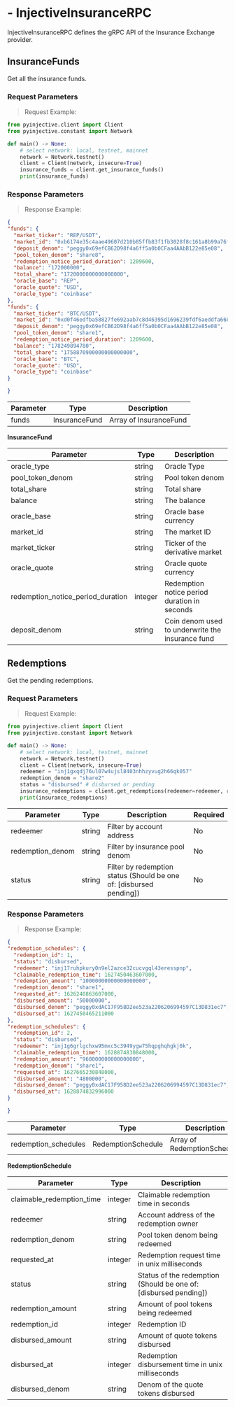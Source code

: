 # - InjectiveInsuranceRPC
InjectiveInsuranceRPC defines the gRPC API of the Insurance Exchange provider.


## InsuranceFunds

Get all the insurance funds.

### Request Parameters
> Request Example:

``` python
from pyinjective.client import Client
from pyinjective.constant import Network

def main() -> None:
    # select network: local, testnet, mainnet
    network = Network.testnet()
    client = Client(network, insecure=True)
    insurance_funds = client.get_insurance_funds()
    print(insurance_funds)
```

### Response Parameters
> Response Example:

``` json
{
"funds": {
  "market_ticker": "REP/USDT",
  "market_id": "0xb6174e35c4aae49607d210b85ffb83f1fb3028f8c161a8b99a76f29b689da240",
  "deposit_denom": "peggy0x69efCB62D98f4a6ff5a0b0CFaa4AAbB122e85e08",
  "pool_token_denom": "share8",
  "redemption_notice_period_duration": 1209600,
  "balance": "172000000",
  "total_share": "1720000000000000000",
  "oracle_base": "REP",
  "oracle_quote": "USD",
  "oracle_type": "coinbase"
},
"funds": {
  "market_ticker": "BTC/USDT",
  "market_id": "0xd0f46edfba58827fe692aab7c8d46395d1696239fdf6aeddfa668b73ca82ea30",
  "deposit_denom": "peggy0x69efCB62D98f4a6ff5a0b0CFaa4AAbB122e85e08",
  "pool_token_denom": "share1",
  "redemption_notice_period_duration": 1209600,
  "balance": "178249894780",
  "total_share": "1758870900000000000000",
  "oracle_base": "BTC",
  "oracle_quote": "USD",
  "oracle_type": "coinbase"
}

}
```

|Parameter|Type|Description|
|----|----|----|
|funds|InsuranceFund|Array of InsuranceFund|

**InsuranceFund**

|Parameter|Type|Description|
|----|----|----|
|oracle_type|string|Oracle Type|
|pool_token_denom|string|Pool token denom|
|total_share|string|Total share|
|balance|string|The balance|
|oracle_base|string|Oracle base currency|
|market_id|string|The market ID|
|market_ticker|string|Ticker of the derivative market|
|oracle_quote|string|Oracle quote currency|
|redemption_notice_period_duration|integer|Redemption notice period duration in seconds|
|deposit_denom|string|Coin denom used to underwrite the insurance fund|


## Redemptions

Get the pending redemptions.

### Request Parameters
> Request Example:

``` python
from pyinjective.client import Client
from pyinjective.constant import Network

def main() -> None:
    # select network: local, testnet, mainnet
    network = Network.testnet()
    client = Client(network, insecure=True)
    redeemer = "inj1gxqdj76ul07w4ujsl8403nhhzyvug2h66qk057"
    redemption_denom = "share2"
    status = "disbursed" # disbursed or pending
    insurance_redemptions = client.get_redemptions(redeemer=redeemer, redemption_denom=redemption_denom, status=status)
    print(insurance_redemptions)
```

|Parameter|Type|Description|Required|
|----|----|----|----|
|redeemer|string|Filter by account address|No|
|redemption_denom|string|Filter by insurance pool denom|No|
|status|string|Filter by redemption status (Should be one of: [disbursed pending])|No|


### Response Parameters
> Response Example:

``` json
{
"redemption_schedules": {
  "redemption_id": 1,
  "status": "disbursed",
  "redeemer": "inj17ruhpkury0n9el2azce32cucvgql43eresspnp",
  "claimable_redemption_time": 1627450463607000,
  "redemption_amount": "10000000000000000000",
  "redemption_denom": "share1",
  "requested_at": 1626240863607000,
  "disbursed_amount": "50000000",
  "disbursed_denom": "peggy0xdAC17F958D2ee523a2206206994597C13D831ec7",
  "disbursed_at": 1627450465211000
},
"redemption_schedules": {
  "redemption_id": 2,
  "status": "disbursed",
  "redeemer": "inj1g6grlgchxw95mxc5c3949ygw75hqpghqhgkj0k",
  "claimable_redemption_time": 1628874830848000,
  "redemption_amount": "960000000000000000",
  "redemption_denom": "share1",
  "requested_at": 1627665230848000,
  "disbursed_amount": "4800000",
  "disbursed_denom": "peggy0xdAC17F958D2ee523a2206206994597C13D831ec7",
  "disbursed_at": 1628874832996000
}

}
```

|Parameter|Type|Description|
|----|----|----|
|redemption_schedules|RedemptionSchedule|Array of RedemptionSchedule|

**RedemptionSchedule**

|Parameter|Type|Description|
|----|----|----|
|claimable_redemption_time|integer|Claimable redemption time in seconds|
|redeemer|string|Account address of the redemption owner|
|redemption_denom|string|Pool token denom being redeemed|
|requested_at|integer|Redemption request time in unix milliseconds|
|status|string|Status of the redemption (Should be one of: [disbursed pending])|
|redemption_amount|string|Amount of pool tokens being redeemed|
|redemption_id|integer|Redemption ID|
|disbursed_amount|string|Amount of quote tokens disbursed|
|disbursed_at|integer|Redemption disbursement time in unix milliseconds|
|disbursed_denom|string|Denom of the quote tokens disbursed|

